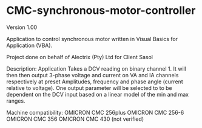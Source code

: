 # CMC-synchronous-motor-controller
Version 1.00

Application to control synchronous motor written in Visual Basics for Application (VBA).

Project done on behalf of Alectrix (Pty) Ltd for Client Sasol

Description:
Application Takes a DCV reading on binary channel 1. It will then then output 3-phase voltage and current on VA and IA channels 
respectively at preset Amplitudes, frequency and phase angle (current relative to voltage). 
One output parameter will be selected to to be dependent on the DCV input based on a linear model of the min and max ranges.

Machine compatibility:
OMICRON CMC 256plus
OMICRON CMC 256-6
OMICRON CMC 356
OMICRON CMC 430 (not verified)
